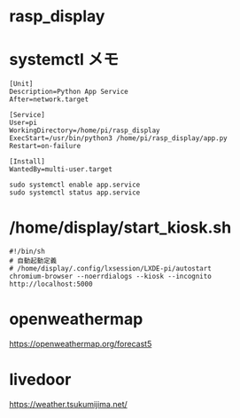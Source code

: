 # rasp_display

# systemctl メモ

```
[Unit]
Description=Python App Service
After=network.target

[Service]
User=pi
WorkingDirectory=/home/pi/rasp_display
ExecStart=/usr/bin/python3 /home/pi/rasp_display/app.py
Restart=on-failure

[Install]
WantedBy=multi-user.target
```

```
sudo systemctl enable app.service
sudo systemctl status app.service
```

# /home/display/start_kiosk.sh

```
#!/bin/sh
# 自動起動定義
# /home/display/.config/lxsession/LXDE-pi/autostart
chromium-browser --noerrdialogs --kiosk --incognito http://localhost:5000

```

# openweathermap

https://openweathermap.org/forecast5

# livedoor

https://weather.tsukumijima.net/
